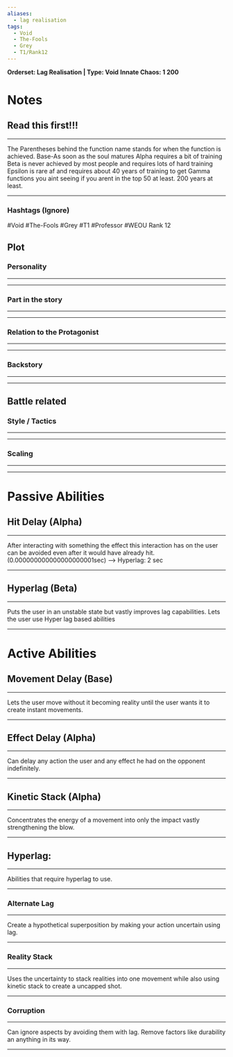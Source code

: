 ```yaml
---
aliases:
  - lag realisation
tags:
  - Void
  - The-Fools
  - Grey
  - T1/Rank12
---
```

**Orderset:  Lag Realisation | Type: Void**
**Innate Chaos:  1 200**

# Notes
## Read this first!!!
___
The Parentheses behind the function name stands for when the function is achieved.
Base-As soon as the soul matures
Alpha requires a bit of training 
Beta is never achieved by most people and requires lots of hard training
Epsilon is rare af and requires about 40 years of training to get
Gamma functions you aint seeing if you arent in the top 50 at least. 200 years at least.
___
### Hashtags (Ignore)
#Void 
#The-Fools
#Grey 
#T1
#Professor
#WEOU
Rank 12
## Plot
### Personality
___

___
### Part in the story
___

___
### Relation to the Protagonist
___

___
### Backstory
___

___

## Battle related

### Style / Tactics
___

___
### Scaling 
___

___


# Passive Abilities
## Hit Delay (Alpha)
___
After interacting with something the effect this interaction has on the user can be avoided even after it would have already hit. (0.000000000000000000001sec) --> Hyperlag: 2 sec
___
## Hyperlag (Beta)
___
Puts the user in an unstable state but vastly improves lag capabilities. Lets the user use Hyper lag based abilities
____

# Active Abilities
## Movement Delay (Base)
___
Lets the user move without it becoming reality until the user wants it to create instant movements.
___
## Effect Delay (Alpha)
___
Can delay any action the user and any effect he had on the opponent indefinitely.
___
## Kinetic Stack (Alpha)
___
Concentrates the energy of a movement into only the impact vastly strengthening the blow.
___

## Hyperlag:
___
Abilities that require hyperlag to use.
___
### Alternate Lag
___
Create a hypothetical superposition by making your action uncertain using lag.
___
### Reality Stack
___
Uses the uncertainty to stack realities into one movement while also using kinetic stack to create a uncapped shot.
___
### Corruption
___
Can ignore aspects by avoiding them with lag.  Remove factors like durability an anything in its way.
___


